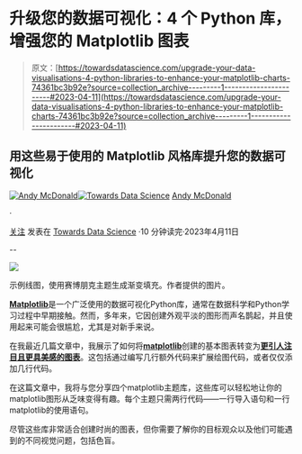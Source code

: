 # 升级您的数据可视化：4 个 Python 库，增强您的 Matplotlib 图表

> 原文：[https://towardsdatascience.com/upgrade-your-data-visualisations-4-python-libraries-to-enhance-your-matplotlib-charts-74361bc3b92e?source=collection_archive---------1-----------------------#2023-04-11](https://towardsdatascience.com/upgrade-your-data-visualisations-4-python-libraries-to-enhance-your-matplotlib-charts-74361bc3b92e?source=collection_archive---------1-----------------------#2023-04-11)

## 用这些易于使用的 Matplotlib 风格库提升您的数据可视化

[](https://andymcdonaldgeo.medium.com/?source=post_page-----74361bc3b92e--------------------------------)[![Andy McDonald](../Images/df11d647be032aeb3d31852affb33a64.png)](https://andymcdonaldgeo.medium.com/?source=post_page-----74361bc3b92e--------------------------------)[](https://towardsdatascience.com/?source=post_page-----74361bc3b92e--------------------------------)[![Towards Data Science](../Images/a6ff2676ffcc0c7aad8aaf1d79379785.png)](https://towardsdatascience.com/?source=post_page-----74361bc3b92e--------------------------------) [Andy McDonald](https://andymcdonaldgeo.medium.com/?source=post_page-----74361bc3b92e--------------------------------)

·

[关注](https://medium.com/m/signin?actionUrl=https%3A%2F%2Fmedium.com%2F_%2Fsubscribe%2Fuser%2F9c280f85f15c&operation=register&redirect=https%3A%2F%2Ftowardsdatascience.com%2Fupgrade-your-data-visualisations-4-python-libraries-to-enhance-your-matplotlib-charts-74361bc3b92e&user=Andy+McDonald&userId=9c280f85f15c&source=post_page-9c280f85f15c----74361bc3b92e---------------------post_header-----------) 发表在 [Towards Data Science](https://towardsdatascience.com/?source=post_page-----74361bc3b92e--------------------------------) ·10 分钟读完·2023年4月11日

--

[](https://medium.com/m/signin?actionUrl=https%3A%2F%2Fmedium.com%2F_%2Fbookmark%2Fp%2F74361bc3b92e&operation=register&redirect=https%3A%2F%2Ftowardsdatascience.com%2Fupgrade-your-data-visualisations-4-python-libraries-to-enhance-your-matplotlib-charts-74361bc3b92e&source=-----74361bc3b92e---------------------bookmark_footer-----------)![](../Images/d8a07ceb3cd353286c89691b31d29527.png)

示例线图，使用赛博朋克主题生成渐变填充。作者提供的图片。

[**Matplotlib**](https://matplotlib.org/)是一个广泛使用的数据可视化Python库，通常在数据科学和Python学习过程中早期接触。然而，多年来，它因创建外观平淡的图形而声名鹊起，并且使用起来可能会很尴尬，尤其是对新手来说。

在我最近几篇文章中，我展示了如何将[**matplotlib**](https://matplotlib.org/)创建的基本图表转变为[**更引人注目且更具美感的图表**](https://medium.com/p/421ab8cdd36f)。这包括通过编写几行额外代码来扩展绘图代码，或者仅仅添加几行代码。

在这篇文章中，我将与您分享四个matplotlib主题库，这些库可以轻松地让你的matplotlib图形从乏味变得有趣。每个主题只需两行代码——一行导入语句和一行matplotlib的使用语句。

尽管这些库非常适合创建时尚的图表，但你需要了解你的目标观众以及他们可能遇到的不同视觉问题，包括色盲。
